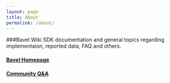 ```yaml
---
layout: page
title: About
permalink: /about/
---
```


###Bavel Wiki
SDK documentation and general topics regarding implementaion, reported data,
FAQ and others.

#### [Bavel Homepage](http://www.bavel.io/) <br>

#### [Community Q&A](https://groups.google.com/forum/#!forum/bavel-support) <br>
